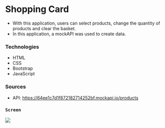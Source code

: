 # Shopping Card

- With this application, users can select products, change the quantity of products and clear the basket.
- In this application, a mockAPI was used to create data.

### Technologies

- HTML
- CSS
- Bootstrap
- JavaScript

### Sources

- API: https://64ee1c7d1f872182714252bf.mockapi.io/products

### `Screen`

![](screen.gif)
